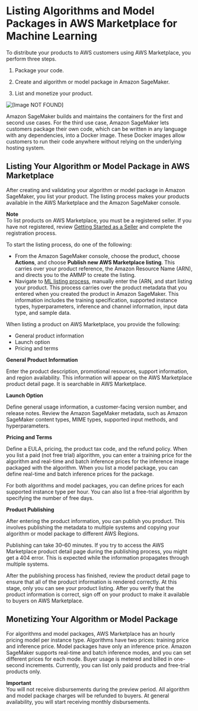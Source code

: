 # Listing Algorithms and Model Packages in AWS Marketplace for Machine Learning<a name="listing-algorithms-and-model-packages-in-aws-marketplace-for-machine-learning"></a>

 To distribute your products to AWS customers using AWS Marketplace, you perform three steps\. 

1.  Package your code\. 

1.  Create and algorithm or model package in Amazon SageMaker\. 

1.  List and monetize your product\. 

![\[Image NOT FOUND\]](http://docs.aws.amazon.com/marketplace/latest/userguide/images/ml-product-find-subscribe-deploy-process.png)

 Amazon SageMaker builds and maintains the containers for the first and second use cases\. For the third use case, Amazon SageMaker lets customers package their own code, which can be written in any language with any dependencies, into a Docker image\. These Docker images allow customers to run their code anywhere without relying on the underlying hosting system\. 

## Listing Your Algorithm or Model Package in AWS Marketplace<a name="listing-your-algorithm-or-model-package-in-aws-marketplace"></a>

 After creating and validating your algorithm or model package in Amazon SageMaker, you list your product\. The listing process makes your products available in the AWS Marketplace and the Amazon SageMaker console\. 

**Note**  
To list products on AWS Marketplace, you must be a registered seller\. If you have not registered, review [Getting Started as a Seller](https://docs.aws.amazon.com/marketplace/latest/userguide/user-guide-for-sellers.html) and complete the registration process\. 

 To start the listing process, do one of the following: 
+  From the Amazon SageMaker console, choose the product, choose **Actions**, and choose **Publish new AWS Marketplace listing**\. This carries over your product reference, the Amazon Resource Name \(ARN\), and directs you to the AMMP to create the listing\. 
+  Navigate to [ML listing process](https://aws.amazon.com/marketplace/management/ml-products/), manually enter the \(ARN, and start listing your product\. This process carries over the product metadata that you entered when you created the product in Amazon SageMaker\. This information includes the training specification, supported instance types, hyperparameters, inference and channel information, input data type, and sample data\. 

 When listing a product on AWS Marketplace, you provide the following: 
+  General product information 
+  Launch option 
+  Pricing and terms 

 **General Product Information** 

 Enter the product description, promotional resources, support information, and region availability\. This information will appear on the AWS Marketplace product detail page\. It is searchable in AWS Marketplace\. 

 **Launch Option** 

 Define general usage information, a customer\-facing version number, and release notes\. Review the Amazon SageMaker metadata, such as Amazon SageMaker content types, MIME types, supported input methods, and hyperparameters\. 

 **Pricing and Terms** 

 Define a EULA, pricing, the product tax code, and the refund policy\. When you list a paid \(not free trial\) algorithm, you can enter a training price for the algorithm and real\-time and batch inference prices for the inference image packaged with the algorithm\. When you list a model package, you can define real\-time and batch inference prices for the package\. 

 For both algorithms and model packages, you can define prices for each supported instance type per hour\. You can also list a free\-trial algorithm by specifying the number of free days\. 

 **Product Publishing** 

 After entering the product information, you can publish you product\. This involves publishing the metadata to multiple systems and copying your algorithm or model package to different AWS Regions\. 

 Publishing can take 30–60 minutes\. If you try to access the AWS Marketplace product detail page during the publishing process, you might get a 404 error\. This is expected while the information propagates through multiple systems\. 

 After the publishing process has finished, review the product detail page to ensure that all of the product information is rendered correctly\. At this stage, only you can see your product listing\. After you verify that the product information is correct, sign off on your product to make it available to buyers on AWS Marketplace\. 

## Monetizing Your Algorithm or Model Package<a name="monetizing-your-algorithm-or-model-package"></a>

 For algorithms and model packages, AWS Marketplace has an hourly pricing model per instance type\. Algorithms have two prices: training price and inference price\. Model packages have only an inference price\. Amazon SageMaker supports real\-time and batch inference modes, and you can set different prices for each mode\. Buyer usage is metered and billed in one\-second increments\. Currently, you can list only paid products and free\-trial products only\. 

**Important**  
 You will not receive disbursements during the preview period\. All algorithm and model package charges will be refunded to buyers\. At general availability, you will start receiving monthly disbursements\. 